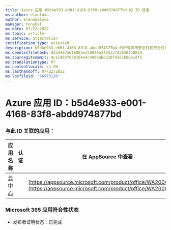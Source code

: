 ```yaml
---
title: Azure 应用 b5d4e933-e001-4168-83f8-abdd974877bd 的 ID 信息
ms.author: elmalova
author: elenamalova
manager: tonybal
ms.date: 07/22/2022
ms.topic: article
ms.service: attestation
certification_type: attested
description: b5d4e933-e001-4168-83f8-abdd974877bd 的所有可用安全性和符合性信息。
ms.openlocfilehash: 82a4497a61808ae259940a3f8d1274a938f28810
ms.sourcegitcommit: 9c114837630164e4c4965abc220743e2b08a1df5
ms.translationtype: MT
ms.contentlocale: zh-CN
ms.lasthandoff: 07/22/2022
ms.locfileid: "66973126"
---
```

# <a name="azure-app-id-b5d4e933-e001-4168-83f8-abdd974877bd"></a>Azure 应用 ID：b5d4e933-e001-4168-83f8-abdd974877bd


### <a name="apps-associated-with-this-id"></a>与此 ID 关联的应用：
| **应用名称** | **认证** | **在 AppSource 中查看** |
|--------------|---------------|-----------------------|
| [云中心](../forward/WA200003034.md) |  | [https://appsource.microsoft.com/product/office/WA200003034](https://appsource.microsoft.com/product/office/WA200003034) |

### <a name="microsoft-365-app-compliance-status"></a>Microsoft 365 应用符合性状态
- 发布者证明状态：已完成
